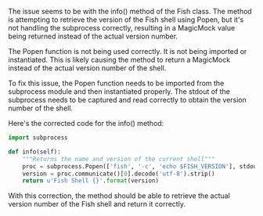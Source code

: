 The issue seems to be with the info() method of the Fish class. The method is attempting to retrieve the version of the Fish shell using Popen, but it's not handling the subprocess correctly, resulting in a MagicMock value being returned instead of the actual version number.

The Popen function is not being used correctly. It is not being imported or instantiated. This is likely causing the method to return a MagicMock instead of the actual version number of the shell.

To fix this issue, the Popen function needs to be imported from the subprocess module and then instantiated properly. The stdout of the subprocess needs to be captured and read correctly to obtain the version number of the shell.

Here's the corrected code for the info() method:

```python
import subprocess

def info(self):
    """Returns the name and version of the current shell"""
    proc = subprocess.Popen(['fish', '-c', 'echo $FISH_VERSION'], stdout=subprocess.PIPE, stderr=subprocess.DEVNULL)
    version = proc.communicate()[0].decode('utf-8').strip()
    return u'Fish Shell {}'.format(version)
```

With this correction, the method should be able to retrieve the actual version number of the Fish shell and return it correctly.